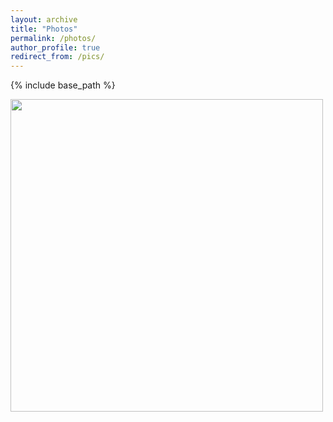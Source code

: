 ```yaml
---
layout: archive
title: "Photos"
permalink: /photos/
author_profile: true
redirect_from: /pics/
---
```


{% include base_path %}

[<img src="/images/bio-photo.jpg" width="500">](http://instagram.com/)  